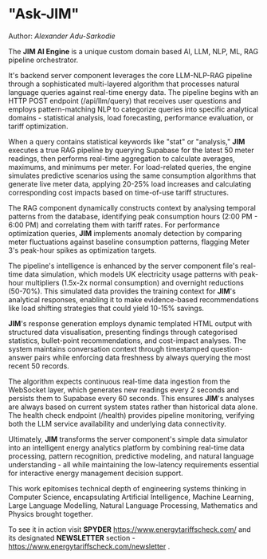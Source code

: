 # "Ask-JIM"

Author: _Alexander Adu-Sarkodie_


The **JIM AI Engine** is a unique custom domain based AI, LLM, NLP, ML, RAG pipeline orchestrator.

It's  backend server component leverages the core LLM-NLP-RAG pipeline through a sophisticated multi-layered algorithm that processes natural language queries against real-time energy data. The pipeline begins with an HTTP POST endpoint (/api/llm/query) that receives user questions and employs pattern-matching NLP to categorize queries into specific analytical domains - statistical analysis, load forecasting, performance evaluation, or tariff optimization.

When a query contains statistical keywords like "stat" or "analysis," **JIM** executes a true RAG pipeline by querying Supabase for the latest 50 meter readings, then performs real-time aggregation to calculate averages, maximums, and minimums per meter. For load-related queries, the engine simulates predictive scenarios using the same consumption algorithms that generate live meter data, applying 20-25% load increases and calculating corresponding cost impacts based on time-of-use tariff structures.

The RAG component dynamically constructs context by analysing temporal patterns from the database, identifying peak consumption hours (2:00 PM - 6:00 PM) and correlating them with tariff rates. For performance optimization queries, **JIM** implements anomaly detection by comparing meter fluctuations against baseline consumption patterns, flagging Meter 3's peak-hour spikes as optimization targets.

The pipeline's intelligence is enhanced by the server component file's real-time data simulation, which models UK electricity usage patterns with peak-hour multipliers (1.5x-2x normal consumption) and overnight reductions (50-70%). This simulated data provides the training context for **JIM**'s analytical responses, enabling it to make evidence-based recommendations like load shifting strategies that could yield 10-15% savings.

**JIM**'s response generation employs dynamic templated HTML output with structured data visualisation, presenting findings through categorised statistics, bullet-point recommendations, and cost-impact analyses. The system maintains conversation context through timestamped question-answer pairs while enforcing data freshness by always querying the most recent 50 records.

The algorithm expects continuous real-time data ingestion from the WebSocket layer, which generates new readings every 2 seconds and persists them to Supabase every 60 seconds. This ensures **JIM**'s analyses are always based on current system states rather than historical data alone. The health check endpoint (/health) provides pipeline monitoring, verifying both the LLM service availability and underlying data connectivity.

Ultimately, **JIM** transforms the server component's  simple data simulator into an intelligent energy analytics platform by combining real-time data processing, pattern recognition, predictive modeling, and natural language understanding - all while maintaining the low-latency requirements essential for interactive energy management decision support.

This work epitomises technical depth of engineering systems thinking in Computer Science, encapsulating Artificial Intelligence, Machine Learning, Large Language Modelling, Natural Language Processing, Mathematics and Physics brought together.

To see it in action visit **SPYDER**  https://www.energytariffscheck.com/ and its designated  **NEWSLETTER** section - https://www.energytariffscheck.com/newsletter .


